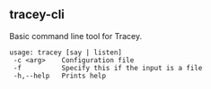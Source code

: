 ## tracey-cli

Basic command line tool for Tracey. 

```
usage: tracey [say | listen]
 -c <arg>    Configuration file
 -f          Specify this if the input is a file
 -h,--help   Prints help
 ```
